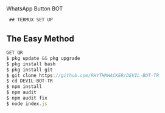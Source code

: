 # 
WhatsApp Button BOT

     ## TERMUX SET UP
  
## The Easy Method 

```js
GET QR
$ pkg update && pkg upgrade 
$ pkg install bash
$ pkg install git
$ git clone https://github.com/RHYTHMHACKER/DEVIL-BOT-TR
$ cd DEVIL-BOT-TR
$ npm install 
$ npm audit
$ npm audit fix 
$ node index.js
```
      
